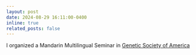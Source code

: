 ```yaml
---
layout: post
date: 2024-08-29 16:11:00-0400
inline: true
related_posts: false
---
```


I organized a Mandarin Multilingual Seminar in [Genetic Society of America](https://genetics-gsa.org/online-events/multilingual-seminar-series/)
